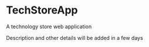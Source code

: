 # TechStoreApp
A technology store web application

Description and other details will be added in a few days

